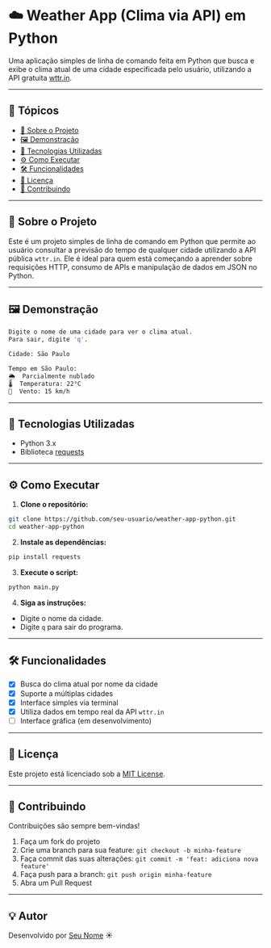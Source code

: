 # ☁️ Weather App (Clima via API) em Python

Uma aplicação simples de linha de comando feita em Python que busca e exibe o clima atual de uma cidade especificada pelo usuário, utilizando a API gratuita [wttr.in](https://wttr.in).

---

## 📌 Tópicos

- [🧠 Sobre o Projeto](#-sobre-o-projeto)
- [🖼️ Demonstração](#-demonstração)
- [🚀 Tecnologias Utilizadas](#-tecnologias-utilizadas)
- [⚙️ Como Executar](#️-como-executar)
- [🛠️ Funcionalidades](#️-funcionalidades)
- [📄 Licença](#-licença)
- [🤝 Contribuindo](#-contribuindo)

---

## 🧠 Sobre o Projeto

Este é um projeto simples de linha de comando em Python que permite ao usuário consultar a previsão do tempo de qualquer cidade utilizando a API pública `wttr.in`. Ele é ideal para quem está começando a aprender sobre requisições HTTP, consumo de APIs e manipulação de dados em JSON no Python.

---

## 🖼️ Demonstração

```bash
Digite o nome de uma cidade para ver o clima atual.
Para sair, digite 'q'.

Cidade: São Paulo

Tempo em São Paulo:
🌦️  Parcialmente nublado
🌡️  Temperatura: 22°C
💨  Vento: 15 km/h
```

---

## 🚀 Tecnologias Utilizadas

- Python 3.x
- Biblioteca [requests](https://pypi.org/project/requests/)

---

## ⚙️ Como Executar

1. **Clone o repositório:**

```bash
git clone https://github.com/seu-usuario/weather-app-python.git
cd weather-app-python
```

2. **Instale as dependências:**

```bash
pip install requests
```

3. **Execute o script:**

```bash
python main.py
```

4. **Siga as instruções:**

- Digite o nome da cidade.
- Digite `q` para sair do programa.

---

## 🛠️ Funcionalidades

- [x] Busca do clima atual por nome da cidade
- [x] Suporte a múltiplas cidades
- [x] Interface simples via terminal
- [x] Utiliza dados em tempo real da API `wttr.in`
- [ ] Interface gráfica (em desenvolvimento)

---

## 📄 Licença

Este projeto está licenciado sob a [MIT License](LICENSE).

---

## 🤝 Contribuindo

Contribuições são sempre bem-vindas!

1. Faça um fork do projeto
2. Crie uma branch para sua feature: `git checkout -b minha-feature`
3. Faça commit das suas alterações: `git commit -m 'feat: adiciona nova feature'`
4. Faça push para a branch: `git push origin minha-feature`
5. Abra um Pull Request

---

## 💡 Autor

Desenvolvido por [Seu Nome](https://github.com/rafaelmoreirax) ☀️
